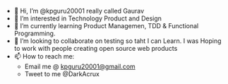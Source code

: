 - 👋 Hi, I’m @kpguru20001 really called Gaurav
- 👀 I’m interested in Technology Product and Design
- 🌱 I’m currently learning Product Managemen, TDD & Functional Programming.
- 💞️ I’m looking to collaborate on testing so taht I can Learn. I was Hoping to work with people creating open source web products
- 📫 How to reach me:
  - Email me @ kpguru20001@gmail.com
  - Tweet to me @DarkAcrux
